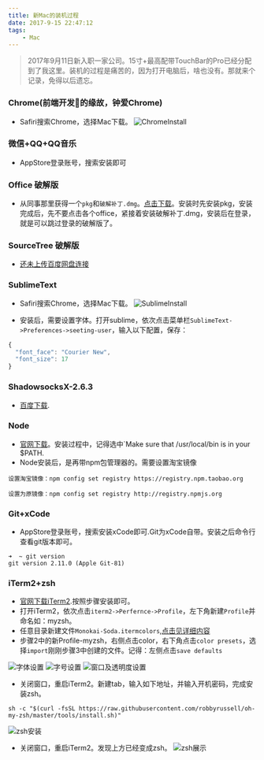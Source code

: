 ```yaml
---
title: 新Mac的装机过程
date: 2017-9-15 22:47:12
tags: 
	- Mac
---
```

> 2017年9月11日新入职一家公司。15寸+最高配带TouchBar的Pro已经分配到了我这里。装机的过程是痛苦的，因为打开电脑后，啥也没有。那就来个记录，免得以后遗忘。

### Chrome(前端开发🐶的缘故，钟爱Chrome)

+ Safiri搜索Chrome，选择Mac下载。
![ChromeInstall](https://raw.githubusercontent.com/liujinhuan/StaticResource/master/images/Install-Mac/chrome-install.png)

### 微信+QQ+QQ音乐

<!-- more  -->

+ AppStore登录账号，搜索安装即可

### Office 破解版

+ 从同事那里获得一个`pkg`和`破解补丁.dmg`。[点击下载](http://www.baidu.com)。安装时先安装pkg，安装完成后，先不要点击各个office，紧接着安装破解补丁.dmg，安装后在登录，就是可以跳过登录的破解版了。

### SourceTree 破解版

+ [还未上传百度网盘连接](http://www.baidu.com)

### SublimeText

+ Safiri搜索Chrome，选择Mac下载。
![SublimeInstall](https://raw.githubusercontent.com/liujinhuan/StaticResource/master/images/Install-Mac/sublime-install.png)

+ 安装后，需要设置字体。打开sublime，依次点击菜单栏`SublimeText->Preferences->seeting-user`，输入以下配置，保存：

```js
{
  "font_face": "Courier New",
  "font_size": 17
}
```

### ShadowsocksX-2.6.3

+ [百度下载](https://zh.osdn.net/projects/sfnet_shadowsocksgui/downloads/dist/ShadowsocksX-2.6.3.dmg/).


### Node

+ [官网下载](https://nodejs.org/en/download/)。安装过程中，记得选中`Make sure that /usr/local/bin is in your $PATH.
+ Node安装后，是再带npm包管理器的。需要设置淘宝镜像

```
设置淘宝镜像：npm config set registry https://registry.npm.taobao.org

设置为原镜像：npm config set registry http://registry.npmjs.org  
```

### Git+xCode

+ AppStore登录账号，搜索安装xCode即可.Git为xCode自带。安装之后命令行查看git版本即可。
```
➜  ~ git version
git version 2.11.0 (Apple Git-81)
```

### iTerm2+zsh

+ [官网下载iTerm2](http://www.iterm2.com/).按照步骤安装即可。
+ 打开iTerm2，依次点击`iterm2->Perfernce->Profile`，左下角新建`Profile`并命名如：myzsh。
+ 任意目录新建文件`Monokai-Soda.itermcolors`,[点击见详细内容](https://raw.githubusercontent.com/tofishes/iterm2-zsh/master/_zshrc)
+ 步骤2中的新Profile-myzsh，右侧点击color，右下角点击`color presets`，选择`import`刚刚步骤3中创建的文件。记得：左侧点击`save defaults`

![字体设置](https://raw.githubusercontent.com/liujinhuan/StaticResource/master/images/Install-Mac/iterm2-1.png)
![字号设置](https://raw.githubusercontent.com/liujinhuan/StaticResource/master/images/Install-Mac/iterm2-2.png)
![窗口及透明度设置](https://raw.githubusercontent.com/liujinhuan/StaticResource/master/images/Install-Mac/iterm2-3.png)

+ 关闭窗口，重启iTerm2。新建tab，输入如下地址，并输入开机密码，完成安装zsh。
```
sh -c "$(curl -fsSL https://raw.githubusercontent.com/robbyrussell/oh-my-zsh/master/tools/install.sh)"
```
![zsh安装](https://raw.githubusercontent.com/liujinhuan/StaticResource/master/images/Install-Mac/zsh-install.png)

+ 关闭窗口，重启iTerm2。发现上方已经变成zsh。
![zsh展示](https://raw.githubusercontent.com/liujinhuan/StaticResource/master/images/Install-Mac/zsh-show.png)


